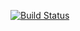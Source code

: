 [![Build Status](https://travis-ci.org/insaneDev/symfony2-file-uploader-bundle.svg)](https://travis-ci.org/insaneDev/symfony2-file-uploader-bundle)